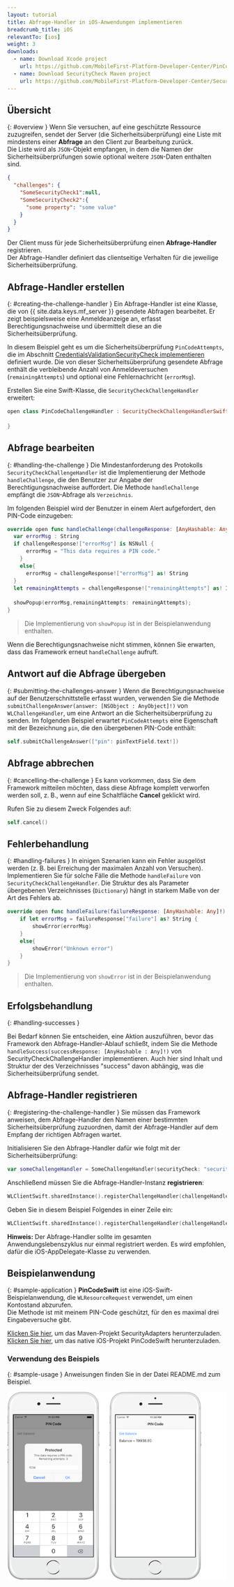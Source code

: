 ```yaml
---
layout: tutorial
title: Abfrage-Handler in iOS-Anwendungen implementieren
breadcrumb_title: iOS
relevantTo: [ios]
weight: 3
downloads:
  - name: Download Xcode project
    url: https://github.com/MobileFirst-Platform-Developer-Center/PinCodeSwift/tree/release80
  - name: Download SecurityCheck Maven project
    url: https://github.com/MobileFirst-Platform-Developer-Center/SecurityCheckAdapters/tree/release80
---
```

<!-- NLS_CHARSET=UTF-8 -->
## Übersicht
{: #overview }
Wenn Sie versuchen, auf eine geschützte Ressource zuzugreifen,
sendet der Server (die Sicherheitsüberprüfung)
eine Liste
mit mindestens einer **Abfrage** an den Client zur Bearbeitung zurück.   
Die Liste wird als `JSON`-Objekt empfangen, in dem die Namen der Sicherheitsüberprüfungen sowie
optional weitere `JSON`-Daten enthalten sind. 

```json
{
  "challenges": {
    "SomeSecurityCheck1":null,
    "SomeSecurityCheck2":{
      "some property": "some value"
    }
  }
}
```

Der Client muss für jede Sicherheitsüberprüfung einen **Abfrage-Handler** registrieren.   
Der Abfrage-Handler definiert das clientseitige Verhalten für die jeweilige Sicherheitsüberprüfung. 

## Abfrage-Handler erstellen
{: #creating-the-challenge-handler }
Ein Abfrage-Handler ist eine Klasse, die von {{ site.data.keys.mf_server }} gesendete Abfragen bearbeitet.
Er zeigt beispielsweise eine Anmeldeanzeige an, erfasst Berechtigungsnachweise und übermittelt diese
an die Sicherheitsüberprüfung. 

In diesem Beispiel geht es um die Sicherheitsüberprüfung
`PinCodeAttempts`, die im Abschnitt [CredentialsValidationSecurityCheck implementieren](../security-check) definiert wurde. Die von dieser
Sicherheitsüberprüfung gesendete Abfrage enthält die verbleibende Anzahl von Anmeldeversuchen (`remainingAttempts`) und
optional eine Fehlernachricht (`errorMsg`).

Erstellen Sie eine Swift-Klasse, die `SecurityCheckChallengeHandler` erweitert:

```swift
open class PinCodeChallengeHandler : SecurityCheckChallengeHandlerSwift {

}
```

## Abfrage bearbeiten
{: #handling-the-challenge }
Die Mindestanforderung des Protokolls `SecurityCheckChallengeHandler` ist die Implementierung
der Methode `handleChallenge`, die den Benutzer zur Angabe der Berechtigungsnachweise auffordert. Die Methode
`handleChallenge` empfängt die `JSON`-Abfrage als `Verzeichnis`.

Im folgenden Beispiel wird der Benutzer in einem Alert aufgefordert, den PIN-Code einzugeben: 

```swift
override open func handleChallenge(challengeResponse: [AnyHashable: Any]!) {
  var errorMsg : String
  if challengeResponse!["errorMsg"] is NSNull {
      errorMsg = "This data requires a PIN code."
    }
    else{
      errorMsg = challengeResponse!["errorMsg"] as! String
  }
  let remainingAttempts = challengeResponse!["remainingAttempts"] as! Int + 2;

  showPopup(errorMsg,remainingAttempts: remainingAttempts);
}
```

> Die Implementierung von `showPopup` ist in der Beispielanwendung enthalten. 

Wenn die Berechtigungsnachweise nicht stimmen, können Sie erwarten, dass das Framework erneut `handleChallenge` aufruft. 

## Antwort auf die Abfrage übergeben
{: #submitting-the-challenges-answer }
Wenn die Berechtigungsnachweise auf der Benutzerschnittstelle erfasst wurden, verwenden Sie die Methode
`submitChallengeAnswer(answer: [NSObject : AnyObject]!)` von `WLChallengeHandler`,
um eine Antwort an die Sicherheitsüberprüfung zu senden. Im folgenden Beispiel erwartet `PinCodeAttempts`
eine Eigenschaft mit der Bezeichnung `pin`, die den übergebenen PIN-Code enthält: 

```swift
self.submitChallengeAnswer(["pin": pinTextField.text!])
```

## Abfrage abbrechen
{: #cancelling-the-challenge }
Es kann vorkommen, dass Sie dem Framework mitteilen möchten, dass diese Abfrage komplett verworfen werden soll, z. B., wenn auf
eine Schaltfläche **Cancel** geklickt wird. 

Rufen Sie zu diesem Zweck Folgendes auf: 

```swift
self.cancel()
```

## Fehlerbehandlung
{: #handling-failures }
In einigen Szenarien kann ein Fehler ausgelöst werden (z. B. bei Erreichung der maximalen Anzahl von Versuchen). Implementieren Sie für solche Fälle die
Methode `handleFailure` von `SecurityCheckChallengeHandler`.
Die Struktur des als Parameter übergebenen Verzeichnisses (`Dictionary`) hängt in starkem Maße von der Art des Fehlers ab. 

```swift
override open func handleFailure(failureResponse: [AnyHashable: Any]!) {
    if let errorMsg = failureResponse["failure"] as? String {
        showError(errorMsg)
    }
    else{
        showError("Unknown error")
    }
}
```

> Die Implementierung von `showError` ist in der Beispielanwendung enthalten. 

## Erfolgsbehandlung
{: #handling-successes }

Bei Bedarf können Sie entscheiden, eine Aktion auszuführen, bevor das Framework den Abfrage-Handler-Ablauf schließt, indem Sie die Methode `handleSuccess(successResponse: [AnyHashable : Any]!)` von SecurityCheckChallengeHandler implementieren. Auch hier sind Inhalt und Struktur der des Verzeichnisses "success" davon abhängig, was die Sicherheitsüberprüfung sendet. 

## Abfrage-Handler registrieren
{: #registering-the-challenge-handler }
Sie müssen das Framework anweisen, dem Abfrage-Handler den Namen einer bestimmten Sicherheitsüberprüfung zuzuordnen, damit der Abfrage-Handler auf dem Empfang der richtigen Abfragen wartet. 

Initialisieren Sie den Abfrage-Handler dafür wie folgt mit der Sicherheitsüberprüfung: 

```swift
var someChallengeHandler = SomeChallengeHandler(securityCheck: "securityCheckName”);
```

Anschließend müssen Sie die Abfrage-Handler-Instanz **registrieren**: 

```swift
WLClientSwift.sharedInstance().registerChallengeHandler(challengeHandler: someChallengeHandler);
```

Geben Sie in diesem Beispiel Folgendes in einer Zeile ein: 

```swift
WLClientSwift.sharedInstance().registerChallengeHandler(challengeHandler: PinCodeChallengeHandler(securityCheck: securityCheck));
```

**Hinweis:** Der Abfrage-Handler sollte im gesamten Anwendungslebenszyklus nur einmal registriert werden. Es wird empfohlen, dafür die iOS-AppDelegate-Klasse zu verwenden. 

## Beispielanwendung
{: #sample-application }
**PinCodeSwift** ist eine iOS-Swift-Beispielanwendung, die `WLResourceRequest` verwendet, um einen Kontostand abzurufen.   
Die Methode ist mit meinem PIN-Code geschützt, für den es maximal drei Eingabeversuche gibt. 

[Klicken Sie hier](https://github.com/MobileFirst-Platform-Developer-Center/SecurityCheckAdapters/tree/release80), um das Maven-Projekt SecurityAdapters herunterzuladen.   
[Klicken Sie hier](https://github.com/MobileFirst-Platform-Developer-Center/PinCodeSwift/tree/release80), um das native iOS-Projekt PinCodeSwift herunterzuladen. 

### Verwendung des Beispiels
{: #sample-usage }
Anweisungen finden Sie in der Datei README.md zum Beispiel. 

![Beispielanwendung](sample-application.png)
